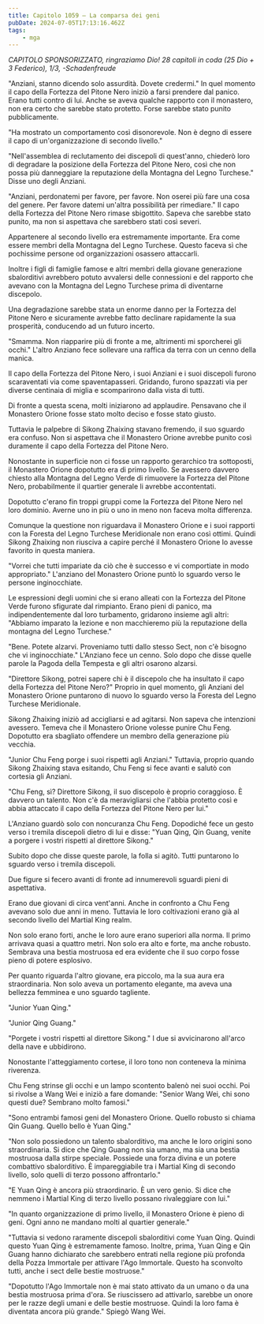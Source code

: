 ```yaml
---
title: Capitolo 1059 – La comparsa dei geni
pubDate: 2024-07-05T17:13:16.462Z
tags:
    - mga
---
```



<em>CAPITOLO SPONSORIZZATO, ringraziamo Dio!
28 capitoli in coda (25 Dio + 3 Federico), 1/3,
-Schadenfreude</em>


"Anziani, stanno dicendo solo assurdità. Dovete credermi." In quel momento il capo della Fortezza del Pitone Nero iniziò a farsi prendere dal panico. Erano tutti contro di lui. Anche se aveva qualche rapporto con il monastero, non era certo che sarebbe stato protetto. Forse sarebbe stato punito pubblicamente.


"Ha mostrato un comportamento così disonorevole. Non è degno di essere il capo di un'organizzazione di secondo livello."


"Nell'assemblea di reclutamento dei discepoli di quest'anno, chiederò loro di degradare la posizione della Fortezza del Pitone Nero, così che non possa più danneggiare la reputazione della Montagna del Legno Turchese." Disse uno degli Anziani.


"Anziani, perdonatemi per favore, per favore. Non oserei più fare una cosa del genere. Per favore datemi un'altra possibilità per rimediare." Il capo della Fortezza del Pitone Nero rimase sbigottito. Sapeva che sarebbe stato punito, ma non si aspettava che sarebbero stati così severi.


Appartenere al secondo livello era estremamente importante. Era come essere membri della Montagna del Legno Turchese. Questo faceva sì che pochissime persone od organizzazioni osassero attaccarli.


Inoltre i figli di famiglie famose e altri membri della giovane generazione sbalorditivi avrebbero potuto avvalersi delle connessioni e del rapporto che avevano con la Montagna del Legno Turchese prima di diventarne discepolo.


Una degradazione sarebbe stata un enorme danno per la Fortezza del Pitone Nero e sicuramente avrebbe fatto declinare rapidamente la sua prosperità, conducendo ad un futuro incerto.


"Smamma. Non riapparire più di fronte a me, altrimenti mi sporcherei gli occhi." L'altro Anziano fece sollevare una raffica da terra con un cenno della manica.


Il capo della Fortezza del Pitone Nero, i suoi Anziani e i suoi discepoli furono scaraventati via come spaventapasseri. Gridando, furono spazzati via per diverse centinaia di miglia e scomparirono dalla vista di tutti.


Di fronte a questa scena, molti iniziarono ad applaudire. Pensavano che il Monastero Orione fosse stato molto deciso e fosse stato giusto.


Tuttavia le palpebre di Sikong Zhaixing stavano fremendo, il suo sguardo era confuso. Non si aspettava che il Monastero Orione avrebbe punito così duramente il capo della Fortezza del Pitone Nero.


Nonostante in superficie non ci fosse un rapporto gerarchico tra sottoposti, il Monastero Orione dopotutto era di primo livello. Se avessero davvero chiesto alla Montagna del Legno Verde di rimuovere la Fortezza del Pitone Nero, probabilmente il quartier generale li avrebbe accontentati.


Dopotutto c'erano fin troppi gruppi come la Fortezza del Pitone Nero nel loro dominio. Averne uno in più o uno in meno non faceva molta differenza.


Comunque la questione non riguardava il Monastero Orione e i suoi rapporti con la Foresta del Legno Turchese Meridionale non erano così ottimi. Quindi Sikong Zhaixing non riusciva a capire perché il Monastero Orione lo avesse favorito in questa maniera.


"Vorrei che tutti impariate da ciò che è successo e vi comportiate in modo appropriato." L'anziano del Monastero Orione puntò lo sguardo verso le persone inginocchiate.


Le espressioni degli uomini che si erano alleati con la Fortezza del Pitone Verde furono sfigurate dal rimpianto. Erano pieni di panico, ma indipendentemente dal loro turbamento, gridarono insieme agli altri: "Abbiamo imparato la lezione e non macchieremo più la reputazione della montagna del Legno Turchese."


"Bene. Potete alzarvi. Proveniamo tutti dallo stesso Sect, non c'è bisogno che vi inginocchiate." L'Anziano fece un cenno. Solo dopo che disse quelle parole la Pagoda della Tempesta e gli altri osarono alzarsi.


"Direttore Sikong, potrei sapere chi è il discepolo che ha insultato il capo della Fortezza del Pitone Nero?" Proprio in quel momento, gli Anziani del Monastero Orione puntarono di nuovo lo sguardo verso la Foresta del Legno Turchese Meridionale.


Sikong Zhaixing iniziò ad accigliarsi e ad agitarsi. Non sapeva che intenzioni avessero. Temeva che il Monastero Orione volesse punire Chu Feng. Dopotutto era sbagliato offendere un membro della generazione più vecchia.


"Junior Chu Feng porge i suoi rispetti agli Anziani." Tuttavia, proprio quando Sikong Zhaixing stava esitando, Chu Feng si fece avanti e salutò con cortesia gli Anziani.


"Chu Feng, sì? Direttore Sikong, il suo discepolo è proprio coraggioso. È davvero un talento. Non c'è da meravigliarsi che l'abbia protetto così e abbia attaccato il capo della Fortezza del Pitone Nero per lui."


L'Anziano guardò solo con noncuranza Chu Feng. Dopodiché fece un gesto verso i tremila discepoli dietro di lui e disse: "Yuan Qing, Qin Guang, venite a porgere i vostri rispetti al direttore Sikong."


Subito dopo che disse queste parole, la folla si agitò. Tutti puntarono lo sguardo verso i tremila discepoli.


Due figure si fecero avanti di fronte ad innumerevoli sguardi pieni di aspettativa.


Erano due giovani di circa vent'anni. Anche in confronto a Chu Feng avevano solo due anni in meno. Tuttavia le loro coltivazioni erano già al secondo livello del Martial King realm.


Non solo erano forti, anche le loro aure erano superiori alla norma. Il primo arrivava quasi a quattro metri. Non solo era alto e forte, ma anche robusto. Sembrava una bestia mostruosa ed era evidente che il suo corpo fosse pieno di potere esplosivo.


Per quanto riguarda l'altro giovane, era piccolo, ma la sua aura era straordinaria. Non solo aveva un portamento elegante, ma aveva una bellezza femminea e uno sguardo tagliente.


"Junior Yuan Qing."


"Junior Qing Guang."


"Porgete i vostri rispetti al direttore Sikong." I due si avvicinarono all'arco della nave e ubbidirono.


Nonostante l'atteggiamento cortese, il loro tono non conteneva la minima riverenza.


Chu Feng strinse gli occhi e un lampo scontento balenò nei suoi occhi. Poi si rivolse a Wang Wei e iniziò a fare domande: "Senior Wang Wei, chi sono questi due? Sembrano molto famosi."


"Sono entrambi famosi geni del Monastero Orione. Quello robusto si chiama Qin Guang. Quello bello è Yuan Qing."


"Non solo possiedono un talento sbalorditivo, ma anche le loro origini sono straordinaria. Si dice che Qing Guang non sia umano, ma sia una bestia mostruosa dalla stirpe speciale. Possiede una forza divina e un potere combattivo sbalorditivo. È impareggiabile tra i Martial King di secondo livello, solo quelli di terzo possono affrontarlo."


"E Yuan Qing è ancora più straordinario. È un vero genio. Si dice che nemmeno i Martial King di terzo livello possano rivaleggiare con lui."


"In quanto organizzazione di primo livello, il Monastero Orione è pieno di geni. Ogni anno ne mandano molti al quartier generale."


"Tuttavia si vedono raramente discepoli sbalorditivi come Yuan Qing. Quindi questo Yuan Qing è estremamente famoso. Inoltre, prima, Yuan Qing e Qin Guang hanno dichiarato che sarebbero entrati nella regione più profonda della Pozza Immortale per attivare l'Ago Immortale. Questo ha sconvolto tutti, anche i sect delle bestie mostruose."


"Dopotutto l'Ago Immortale non è mai stato attivato da un umano o da una bestia mostruosa prima d'ora. Se riuscissero ad attivarlo, sarebbe un onore per le razze degli umani e delle bestie mostruose. Quindi la loro fama è diventata ancora più grande." Spiegò Wang Wei.
                                


                                




